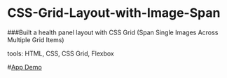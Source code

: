 # CSS-Grid-Layout-with-Image-Span

###Built a health panel layout with CSS Grid (Span Single Images Across Multiple Grid Items) 

tools: HTML, CSS, CSS Grid, Flexbox

#<a href="https://boring-curran-263e9f.netlify.app/">App Demo</a>
